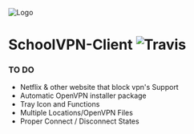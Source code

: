 ![Logo] 
# SchoolVPN-Client ![Travis]
[Travis]: https://travis-ci.com/schoolvpn/Electron-Client.svg?branch=master
[Logo]: /resources/icon.png
### TO DO
- Netflix & other website that block vpn's Support
- Automatic OpenVPN installer package
- Tray Icon and Functions
- Multiple Locations/OpenVPN Files
- Proper Connect / Disconnect States